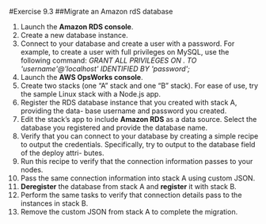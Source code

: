 #Exercise 9.3
##Migrate an Amazon rdS database
1.	Launch the **Amazon RDS console**.
2.	Create a new database instance.
3.	Connect to your database and create a user with a password. For example, to create a user with full privileges on MySQL, use the following command:
*GRANT ALL PRIVILEGES ON *.* TO 'username'@'localhost' IDENTIFIED BY 'password';*
4.	Launch the **AWS OpsWorks console**.
5.	Create two stacks (one “A” stack and one “B” stack). For ease of use, try the sample Linux stack with a Node.js app.
6.	Register the RDS database instance that you created with stack A, providing the data- base username and password you created.
7.	Edit the stack’s app to include **Amazon RDS** as a data source. Select the database you registered and provide the database name.
8.	Verify that you can connect to your database by creating a simple recipe to output the credentials. Specifically, try to output to the database field of the deploy attri- butes.
9.	Run this recipe to verify that the connection information passes to your nodes.
10.	Pass the same connection information into stack A using custom JSON.
11.	**Deregister** the database from stack A and **register** it with stack B.
12.	Perform the same tasks to verify that connection details pass to the instances in stack B.
13.	Remove the custom JSON from stack A to complete the migration.
